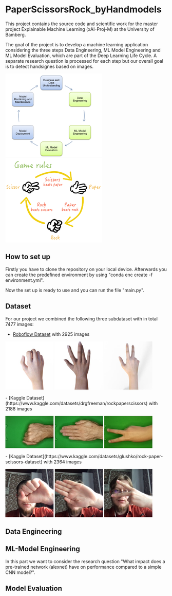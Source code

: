 # PaperScissorsRock_byHandmodels
This project contains the source code and scientific work for the master project Explainable Machine Learning (xAI-Proj-M) at the University of Bamberg. 

The goal of the project is to develop a machine learning application considering the three steps Data Engineering, ML Model Engineering and ML Model Evaluation, which are part of the Deep Learning Life Cycle.
A separate research question is processed for each step but our overall goal is to detect handsignes based on images.

<p float="center">
  <img src="images/CRISP-ML.png" width="300" />
  <img src="images/rock-paper-scissors-game-rules.png" width="300" /> 
</p>

## How to set up 
Firstly you have to clone the repository on your local device. Afterwards you can create the predefined environment by using "conda enc create -f environment.yml".

Now the set up is ready to use and you can run the file "main.py". 

## Dataset
For our project we combined the following three subdataset with in total 7477 images:
- [Roboflow Dataset](https://public.roboflow.com/classification/rock-paper-scissors) with 2925 images
<p float="center">
  <img src="data_original/dataset_1/train/rock/rock01-000_png.rf.560ebe5b8570f6866c33946448ccf7de.jpg" width="150" />
  <img src="data_original/dataset_1/train/paper/paper01-000_png.rf.02152baa06324655efacad9c5bda9f1a.jpg" width="150" /> 
  <img src="data_original/dataset_1/train/scissors/scissors01-000_png.rf.bc8ea3d7b607fa5306391e214675bc07.jpg" width="150" /> 
</p>
- [Kaggle Dataset](https://www.kaggle.com/datasets/drgfreeman/rockpaperscissors) with 2188 images
<p float="center">
  <img src="data_original/dataset_2/rock/0bioBZYFCXqJIulm.png" width="150" />
  <img src="data_original/dataset_2/paper/0a3UtNzl5Ll3sq8K.png" width="150" /> 
  <img src="data_original/dataset_2/scissors/0CSaM2vL2cWX6Cay.png" width="150" /> 
</p>
- [Kaggle Dataset](https://www.kaggle.com/datasets/glushko/rock-paper-scissors-dataset) with 2364 images
<p float="center">
  <img src="data_original/dataset_3/train/rock/glu_235.png" width="150" />
  <img src="data_original/dataset_3/train/paper/glu_161.png" width="150" /> 
  <img src="data_original/dataset_3/train/scissors/glu_116.png" width="150" /> 
</p>

## Data Engineering

## ML-Model Engineering
In this part we want to consider the research question "What impact does a pre-trained network (alexnet) have on performance compared to a simple CNN model?". 

## Model Evaluation
